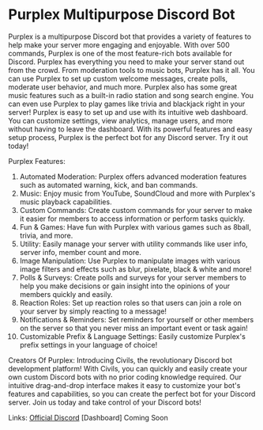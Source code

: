 # Purplex Multipurpose Discord Bot 

Purplex is a multipurpose Discord bot that provides a variety of features to help make your server more engaging and enjoyable. With over 500 commands, Purplex is one of the most feature-rich bots available for Discord. 
Purplex has everything you need to make your server stand out from the crowd. From moderation tools to music bots, Purplex has it all. You can use Purplex to set up custom welcome messages, create polls, moderate user behavior, and much more. 
Purplex also has some great music features such as a built-in radio station and song search engine. You can even use Purplex to play games like trivia and blackjack right in your server! 
Purplex is easy to set up and use with its intuitive web dashboard. You can customize settings, view analytics, manage users, and more without having to leave the dashboard. 
With its powerful features and easy setup process, Purplex is the perfect bot for any Discord server. Try it out today!

Purplex Features:
1. Automated Moderation: Purplex offers advanced moderation features such as automated warning, kick, and ban commands.
2. Music: Enjoy music from YouTube, SoundCloud and more with Purplex's music playback capabilities.
3. Custom Commands: Create custom commands for your server to make it easier for members to access information or perform tasks quickly.
4. Fun & Games: Have fun with Purplex with various games such as 8ball, trivia, and more.
5. Utility: Easily manage your server with utility commands like user info, server info, member count and more. 
6. Image Manipulation: Use Purplex to manipulate images with various image filters and effects such as blur, pixelate, black & white and more! 
7. Polls & Surveys: Create polls and surveys for your server members to help you make decisions or gain insight into the opinions of your members quickly and easily. 
8. Reaction Roles: Set up reaction roles so that users can join a role on your server by simply reacting to a message! 
9. Notifications & Reminders: Set reminders for yourself or other members on the server so that you never miss an important event or task again! 
10. Customizable Prefix & Language Settings: Easily customize Purplex's prefix settings in your language of choice!

Creators Of Purplex:
Introducing Civils, the revolutionary Discord bot development platform! With Civils, you can quickly and easily create your own custom Discord bots with no prior coding knowledge required. Our intuitive drag-and-drop interface makes it easy to customize your bot's features and capabilities, so you can create the perfect bot for your Discord server. Join us today and take control of your Discord bots!

Links: 
[Official Discord](https://discord.gg/NaPv99AMHv)
[Dashboard] Coming Soon
